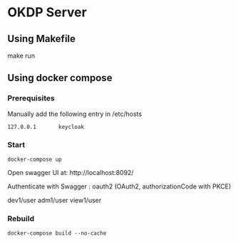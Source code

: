 # OKDP Server

## Using Makefile

make run

## Using docker compose

### Prerequisites

Manually add the following entry in /etc/hosts

```shell
127.0.0.1       keycloak
```

### Start

```shell
docker-compose up
```

Open swagger UI at: http://localhost:8092/

Authenticate with Swagger : oauth2 (OAuth2, authorizationCode with PKCE)

dev1/user
adm1/user
view1/user

### Rebuild

```shell
docker-compose build --no-cache 
```

